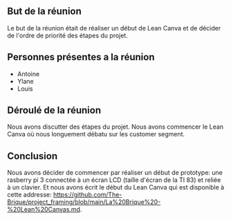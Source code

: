 ## But de la réunion

Le but de la réunion était de réaliser un début de Lean Canva et de décider de l'ordre de priorité des étapes du projet.

## Personnes présentes a la réunion

- Antoine
- Ylane
- Louis

## Déroulé de la réunion

Nous avons discutter des étapes du projet. Nous avons commencer le Lean Canva où nous longuement débatu sur les customer segment.

## Conclusion

Nous avons décider de commencer par réaliser un début de prototype: une rasberry pi 3 connectée à un écran LCD (taille d'écran de la TI 83) et reliée à un clavier.
Et nous avons écrit le début du Lean Canva qui est disponible à cette addresse: https://github.com/The-Brique/project_framing/blob/main/La%20Brique%20-%20Lean%20Canvas.md.
